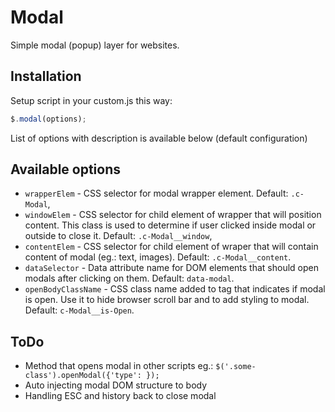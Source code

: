# Modal

Simple modal (popup) layer for websites.

## Installation

Setup script in your custom.js this way:
```javascript
$.modal(options);
```
List of options with description is available below (default configuration)

## Available options

* `wrapperElem` - CSS selector for modal wrapper element. Default: `.c-Modal`,
* `windowElem` - CSS selector for child element of wrapper that will position content. This class is used to determine if user clicked inside modal or outside to close it. Default: `.c-Modal__window`,
* `contentElem` - CSS selector for child element of wraper that will contain content of modal (eg.: text, images). Default: `.c-Modal__content`.
* `dataSelector` - Data attribute name for DOM elements that should open modals after clicking on them. Default: `data-modal`.
* `openBodyClassName` - CSS class name added to <body> tag that indicates if modal is open. Use it to hide browser scroll bar and to add styling to modal. Default: `c-Modal__is-Open`.

## ToDo

* Method that opens modal in other scripts eg.: `$('.some-class').openModal({'type': });`
* Auto injecting modal DOM structure to body
* Handling ESC and history back to close modal